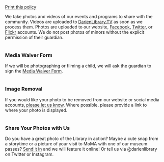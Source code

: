 [Print this policy](/uploads/pdfs/policies/photography_policy.pdf "Print this policy")<br />

We take photos and videos of our events and programs to share with the community. Videos are uploaded to [DarienLibrary.TV](http://darienlibrary.tv "DarienLibrary.TV") as soon as we process them. Photos are uploaded to our website, [Facebook](https://www.facebook.com/DarienLibrary/ "Facebook"), [Twitter](http://twitter.com/darienlibrary "Twitter"), or [Flickr](https://www.flickr.com/photos/darienlibrary/ "Flickr") accounts. We do not post photos of minors without the explicit permission of their guardian.
<br />
<br />

### Media Waiver Form 
If we will be photographing or filming a child, we will ask the guardian to sign the [Media Waiver Form](https://dar.to/2E7TMeD "Download Media Waiver Form").
<br />
<br />

### Image Removal 
If you would like your photo to be removed from our website or social media accounts, [please let us know](mailto:askus@darienlibrary.org "Ask to remove your photo"). Where possible, please provide a link to where your photo is displayed.
<br />
<br />

### Share Your Photos with Us
Do you have a great photo of the Library in action? Maybe a cute snap from a storytime or a picture of your visit to MoMA with one of our museum passes? [Send it in](mailto:agoodman@darienlibrary.org "Submit your photo") and we will feature it online! Or tell us via @darienlibrary on Twitter or Instagram.